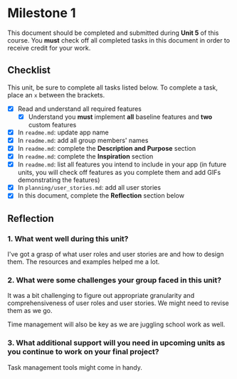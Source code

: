 # Milestone 1

This document should be completed and submitted during **Unit 5** of this course. You **must** check off all completed tasks in this document in order to receive credit for your work.

## Checklist

This unit, be sure to complete all tasks listed below. To complete a task, place an `x` between the brackets.

- [X] Read and understand all required features
  - [X] Understand you **must** implement **all** baseline features and **two** custom features
- [X] In `readme.md`: update app name
- [X] In `readme.md`: add all group members' names
- [X] In `readme.md`: complete the **Description and Purpose** section
- [X] In `readme.md`: complete the **Inspiration** section
- [X] In `readme.md`: list all features you intend to include in your app (in future units, you will check off features as you complete them and add GIFs demonstrating the features)
- [X] In `planning/user_stories.md`: add all user stories
- [X] In this document, complete the **Reflection** section below

## Reflection

### 1. What went well during this unit?

I've got a grasp of what user roles and user stories are and how to design them. The resources and examples helped me a lot.

### 2. What were some challenges your group faced in this unit?

It was a bit challenging to figure out appropriate granularity and comprehensiveness of user roles and user stories. We might need to revise them as we go.

Time management will also be key as we are juggling school work as well.

### 3. What additional support will you need in upcoming units as you continue to work on your final project?

Task management tools might come in handy.

